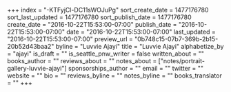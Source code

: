 +++
index = "-KTFyjCl-DC11sWOJuPg"
sort_create_date = 1477176780
sort_last_updated = 1477176780
sort_publish_date = 1477176780
create_date = "2016-10-22T15:53:00-07:00"
publish_date = "2016-10-22T15:53:00-07:00"
date = "2016-10-22T15:53:00-07:00"
last_updated = "2016-10-22T15:53:00-07:00"
preview_url = "0b748c15-07b7-369b-2b15-20b52d43baa2"
byline = "Luvvie Ajayi"
title = "Luvvie Ajayi"
alphabetize_by = "ajayi"
is_draft = ""
is_seattle_pnw_writer = false
written_about = ""
books_author = ""
reviews_about = ""
notes_about = ["notes/portrait-gallery-luvvie-ajayi"]
sponsorships_author = ""
email = ""
twitter = ""
website = ""
bio = ""
reviews_byline = ""
notes_byline = ""
books_translator = ""
+++

